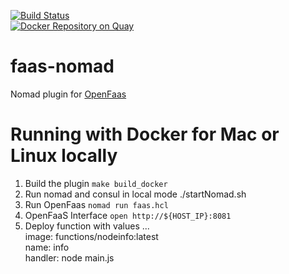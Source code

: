 [![Build Status](https://travis-ci.org/hashicorp/faas-nomad.svg)](https://travis-ci.org/hashicorp/faas-nomad)  
[![Docker Repository on Quay](https://quay.io/repository/nicholasjackson/faas-nomad/status "Docker Repository on Quay")](https://quay.io/repository/nicholasjackson/faas-nomad)

# faas-nomad
Nomad plugin for [OpenFaas](https://github.com/openfaas/faas) 

# Running with Docker for Mac or Linux locally
1. Build the plugin `make build_docker`
1. Run nomad and consul in local mode ./startNomad.sh
1. Run OpenFaas `nomad run faas.hcl`
1. OpenFaaS Interface `open http://${HOST_IP}:8081`
1. Deploy function with values ...  
image: functions/nodeinfo:latest  
name: info  
handler: node main.js
